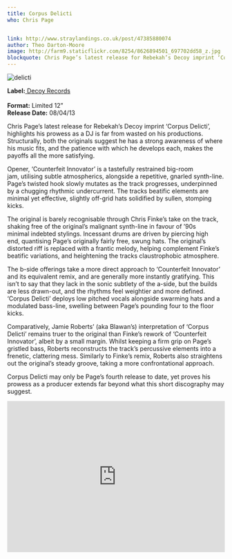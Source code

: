 ```yaml
---
title: Corpus Delicti
who: Chris Page


link: http://www.straylandings.co.uk/post/47385880074
author: Theo Darton-Moore
image: http://farm9.staticflickr.com/8254/8626894501_697702dd58_z.jpg
blockquote: Chris Page’s latest release for Rebekah’s Decoy imprint ‘Corpus Delicti’, highlights his prowess as a DJ is far from wasted on his productions. Structurally, both the originals suggest he has a strong awareness of where his music fits, and the patience with which he develops each, makes the payoffs all the more satisfying. 
---
```


![delicti](http://farm9.staticflickr.com/8248/8628506554_d13ec1ffcf_t.jpg)

**Label:**[ ](http://novafuture-blog.com/)[Decoy Records](http://decoyrecords.tk/)  
<br>**Format:** Limited 12”
<br>**Release Date:** 08/04/13

Chris Page’s latest release for Rebekah’s Decoy imprint ‘Corpus Delicti’, highlights his prowess as a DJ is far from wasted on his productions. Structurally, both the originals suggest he has a strong awareness of where his music fits, and the patience with which he develops each, makes the payoffs all the more satisfying. 

Opener, ‘Counterfeit Innovator’ is a tastefully restrained big-room jam, utilising subtle atmospherics, alongside a repetitive, gnarled synth-line. Page’s twisted hook slowly mutates as the track progresses, underpinned by a chugging rhythmic undercurrent. The tracks beatific elements are minimal yet effective, slightly off-grid hats solidified by sullen, stomping kicks. 

The original is barely recognisable through Chris Finke’s take on the track, shaking free of the original’s malignant synth-line in favour of ’90s minimal indebted stylings. Incessant drums are driven by piercing high end, quantising Page’s originally fairly free, swung hats. The original’s distorted riff is replaced with a frantic melody, helping complement Finke’s beatific variations, and heightening the tracks claustrophobic atmosphere. 

The b-side offerings take a more direct approach to ‘Counterfeit Innovator’ and its equivalent remix, and are generally more instantly gratifying. This isn’t to say that they lack in the sonic subtlety of the a-side, but the builds are less drawn-out, and the rhythms feel weightier and more defined. ‘Corpus Delicti’ deploys low pitched vocals alongside swarming hats and a modulated bass-line, swelling between Page’s pounding four to the floor kicks. 

Comparatively, Jamie Roberts’ (aka Blawan’s) interpretation of ‘Corpus Delicti’ remains truer to the original than Finke’s rework of ‘Counterfeit Innovator’, albeit by a small margin. Whilst keeping a firm grip on Page’s gristled bass, Roberts reconstructs the track’s percussive elements into a frenetic, clattering mess. Similarly to Finke’s remix, Roberts also straightens out the original’s steady groove, taking a more confrontational approach.

Corpus Delicti may only be Page’s fourth release to date, yet proves his prowess as a producer extends far beyond what this short discography may suggest.

<iframe frameborder="no" height="350" scrolling="no" src="http://w.soundcloud.com/player/?url=http%3A%2F%2Fapi.soundcloud.com%2Fplaylists%2F2758854&amp;show_artwork=true" width="100%"></iframe>
